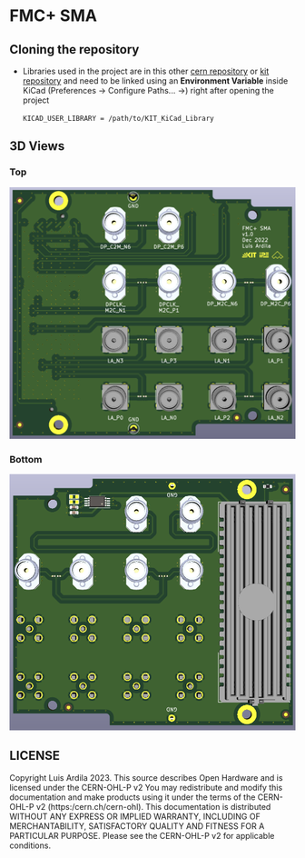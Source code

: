 # FMC+ SMA

## Cloning the repository
- Libraries used in the project are in this other [cern repository](https://gitlab.cern.ch/p2-xware/hardware/kicad-pcbs/kit-kicad-library) or [kit repository](https://git.scc.kit.edu/cms-tt/hardware/kicad-pcbs/kit-kicad-library) and need to be linked using an **Environment Variable** inside KiCad (Preferences -> Configure Paths... ->) right after opening the project
 
  `KICAD_USER_LIBRARY = /path/to/KIT_KiCad_Library`

## 3D Views

### Top

![Top View 3D](/images/top.png)


### Bottom

![Bottom View 3D](/images/bot.png)


## LICENSE

Copyright Luis Ardila 2023.
This source describes Open Hardware and is licensed under the CERN-OHL-P v2
You may redistribute and modify this documentation and make products
using it under the terms of the CERN-OHL-P v2 (https:/cern.ch/cern-ohl).
This documentation is distributed WITHOUT ANY EXPRESS OR IMPLIED
WARRANTY, INCLUDING OF MERCHANTABILITY, SATISFACTORY QUALITY
AND FITNESS FOR A PARTICULAR PURPOSE. Please see the CERN-OHL-P v2
for applicable conditions.
